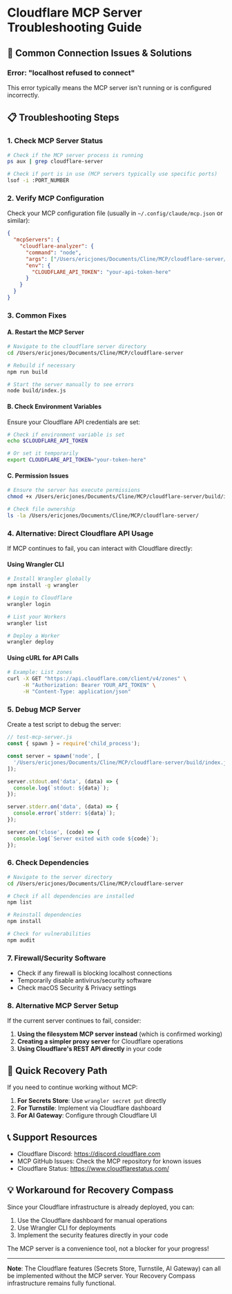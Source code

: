 # Cloudflare MCP Server Troubleshooting Guide

## 🔧 Common Connection Issues & Solutions

### Error: "localhost refused to connect"

This error typically means the MCP server isn't running or is configured incorrectly.

## 📋 Troubleshooting Steps

### 1. Check MCP Server Status

```bash
# Check if the MCP server process is running
ps aux | grep cloudflare-server

# Check if port is in use (MCP servers typically use specific ports)
lsof -i :PORT_NUMBER
```

### 2. Verify MCP Configuration

Check your MCP configuration file (usually in `~/.config/claude/mcp.json` or similar):

```json
{
  "mcpServers": {
    "cloudflare-analyzer": {
      "command": "node",
      "args": ["/Users/ericjones/Documents/Cline/MCP/cloudflare-server/build/index.js"],
      "env": {
        "CLOUDFLARE_API_TOKEN": "your-api-token-here"
      }
    }
  }
}
```

### 3. Common Fixes

#### A. Restart the MCP Server

```bash
# Navigate to the cloudflare server directory
cd /Users/ericjones/Documents/Cline/MCP/cloudflare-server

# Rebuild if necessary
npm run build

# Start the server manually to see errors
node build/index.js
```

#### B. Check Environment Variables

Ensure your Cloudflare API credentials are set:

```bash
# Check if environment variable is set
echo $CLOUDFLARE_API_TOKEN

# Or set it temporarily
export CLOUDFLARE_API_TOKEN="your-token-here"
```

#### C. Permission Issues

```bash
# Ensure the server has execute permissions
chmod +x /Users/ericjones/Documents/Cline/MCP/cloudflare-server/build/index.js

# Check file ownership
ls -la /Users/ericjones/Documents/Cline/MCP/cloudflare-server/
```

### 4. Alternative: Direct Cloudflare API Usage

If MCP continues to fail, you can interact with Cloudflare directly:

#### Using Wrangler CLI

```bash
# Install Wrangler globally
npm install -g wrangler

# Login to Cloudflare
wrangler login

# List your Workers
wrangler list

# Deploy a Worker
wrangler deploy
```

#### Using cURL for API Calls

```bash
# Example: List zones
curl -X GET "https://api.cloudflare.com/client/v4/zones" \
     -H "Authorization: Bearer YOUR_API_TOKEN" \
     -H "Content-Type: application/json"
```

### 5. Debug MCP Server

Create a test script to debug the server:

```javascript
// test-mcp-server.js
const { spawn } = require('child_process');

const server = spawn('node', [
  '/Users/ericjones/Documents/Cline/MCP/cloudflare-server/build/index.js'
]);

server.stdout.on('data', (data) => {
  console.log(`stdout: ${data}`);
});

server.stderr.on('data', (data) => {
  console.error(`stderr: ${data}`);
});

server.on('close', (code) => {
  console.log(`Server exited with code ${code}`);
});
```

### 6. Check Dependencies

```bash
# Navigate to the server directory
cd /Users/ericjones/Documents/Cline/MCP/cloudflare-server

# Check if all dependencies are installed
npm list

# Reinstall dependencies
npm install

# Check for vulnerabilities
npm audit
```

### 7. Firewall/Security Software

- Check if any firewall is blocking localhost connections
- Temporarily disable antivirus/security software
- Check macOS Security & Privacy settings

### 8. Alternative MCP Server Setup

If the current server continues to fail, consider:

1. **Using the filesystem MCP server instead** (which is confirmed working)
2. **Creating a simpler proxy server** for Cloudflare operations
3. **Using Cloudflare's REST API directly** in your code

## 🚀 Quick Recovery Path

If you need to continue working without MCP:

1. **For Secrets Store**: Use `wrangler secret put` directly
2. **For Turnstile**: Implement via Cloudflare dashboard
3. **For AI Gateway**: Configure through Cloudflare UI

## 📞 Support Resources

- Cloudflare Discord: <https://discord.cloudflare.com>
- MCP GitHub Issues: Check the MCP repository for known issues
- Cloudflare Status: <https://www.cloudflarestatus.com/>

## 💡 Workaround for Recovery Compass

Since your Cloudflare infrastructure is already deployed, you can:

1. Use the Cloudflare dashboard for manual operations
2. Use Wrangler CLI for deployments
3. Implement the security features directly in your code

The MCP server is a convenience tool, not a blocker for your progress!

---

**Note**: The Cloudflare features (Secrets Store, Turnstile, AI Gateway) can all be implemented without the MCP server. Your Recovery Compass infrastructure remains fully functional.
